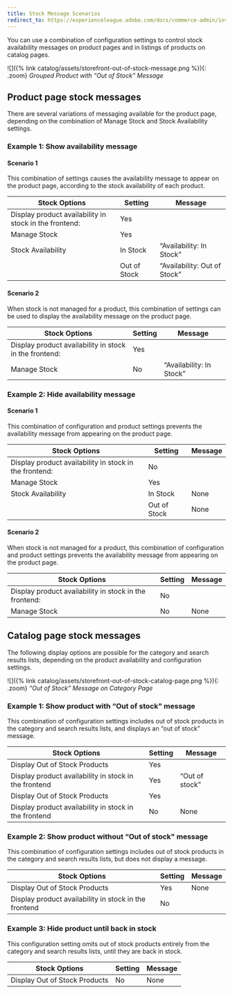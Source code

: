 ```yaml
---
title: Stock Message Scenarios
redirect_to: https://experienceleague.adobe.com/docs/commerce-admin/inventory/configuration/product-alerts/stock-messages.html
---
```


You can use a combination of configuration settings to control stock availability messages on product pages and in listings of products on catalog pages.

![]({% link catalog/assets/storefront-out-of-stock-message.png %}){: .zoom}
_Grouped Product with “Out of Stock” Message_

## Product page stock messages

There are several variations of messaging available for the product page, depending on the combination of Manage Stock and Stock Availability settings.

### Example 1: Show availability message

#### Scenario 1

This combination of settings causes the availability message to appear on the product page, according to the stock availability of each product.

|Stock Options|Setting|Message|
|--|--|--|
| Display product availability in stock in the frontend: | Yes | |
| Manage Stock | Yes | |
| Stock Availability | In Stock | “Availability: In Stock”
| | Out of Stock | “Availability: Out of Stock” |

#### Scenario 2

When stock is not managed for a product, this combination of settings can be used to display the availability message on the product page.

|Stock Options|Setting|Message|
|--|--|--|
| Display product availability in stock in the frontend: | Yes |  |
| Manage Stock | No | “Availability: In Stock” |

### Example 2: Hide availability message

#### Scenario 1

This combination of configuration and product settings prevents the availability message from appearing on the product page.

|Stock Options|Setting|Message|
|--|--|--|
| Display product availability in stock in the frontend: | No |  |
| Manage Stock | Yes |  |
| Stock Availability | In Stock | None |
|  | Out of Stock | None |

#### Scenario 2

When stock is not managed for a product, this combination of configuration and product settings prevents the availability message from appearing on the product page.

|Stock Options|Setting|Message|
|--|--|--|
| Display product availability in stock in the frontend: | No |  |
| Manage Stock | No | None |

## Catalog page stock messages

The following display options are possible for the category and search results lists, depending on the product availability and configuration settings.

![]({% link catalog/assets/storefront-out-of-stock-catalog-page.png %}){: .zoom}
_“Out of Stock” Message on Category Page_

### Example 1: Show product with “Out of stock" message

This combination of configuration settings includes out of stock products in the category and search results lists, and displays an “out of stock” message.

|Stock Options|Setting|Message|
|--|--|--|
| Display Out of Stock Products | Yes |  |
| Display product availability in stock in the frontend | Yes | “Out of stock” |
| Display Out of Stock Products | Yes |  |
| Display product availability in stock in the frontend | No | None |

### Example 2: Show product without “Out of stock" message

This combination of configuration settings includes out of stock products in the category and search results lists, but does not display a message.

|Stock Options|Setting|Message|
|--|--|--|
| Display Out of Stock Products | Yes | None |
| Display product availability in stock in the frontend | No |  |

### Example 3: Hide product until back in stock

This configuration setting omits out of stock products entirely from the category and search results lists, until they are back in stock.

|Stock Options|Setting|Message|
|--|--|--|
| Display Out of Stock Products | No | None |
